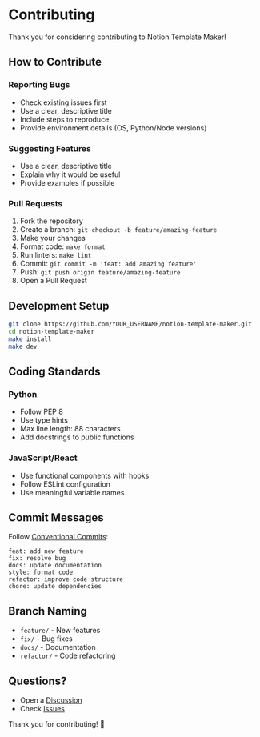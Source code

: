 # Contributing

Thank you for considering contributing to Notion Template Maker!

## How to Contribute

### Reporting Bugs

- Check existing issues first
- Use a clear, descriptive title
- Include steps to reproduce
- Provide environment details (OS, Python/Node versions)

### Suggesting Features

- Use a clear, descriptive title
- Explain why it would be useful
- Provide examples if possible

### Pull Requests

1. Fork the repository
2. Create a branch: `git checkout -b feature/amazing-feature`
3. Make your changes
4. Format code: `make format`
5. Run linters: `make lint`
6. Commit: `git commit -m 'feat: add amazing feature'`
7. Push: `git push origin feature/amazing-feature`
8. Open a Pull Request

## Development Setup

```bash
git clone https://github.com/YOUR_USERNAME/notion-template-maker.git
cd notion-template-maker
make install
make dev
```

## Coding Standards

### Python
- Follow PEP 8
- Use type hints
- Max line length: 88 characters
- Add docstrings to public functions

### JavaScript/React
- Use functional components with hooks
- Follow ESLint configuration
- Use meaningful variable names

## Commit Messages

Follow [Conventional Commits](https://www.conventionalcommits.org/):

```
feat: add new feature
fix: resolve bug
docs: update documentation
style: format code
refactor: improve code structure
chore: update dependencies
```

## Branch Naming

- `feature/` - New features
- `fix/` - Bug fixes
- `docs/` - Documentation
- `refactor/` - Code refactoring

## Questions?

- Open a [Discussion](https://github.com/kafle1/notion-template-maker/discussions)
- Check [Issues](https://github.com/kafle1/notion-template-maker/issues)

Thank you for contributing! 🙌
